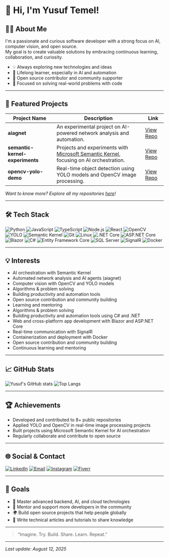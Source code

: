# 👋 Hi, I'm Yusuf Temel!

## 🧑‍💻 About Me
I'm a passionate and curious software developer with a strong focus on AI, computer vision, and open source.  
My goal is to create valuable solutions by embracing continuous learning, collaboration, and curiosity.

- 💡 Always exploring new technologies and ideas
- 🌱 Lifelong learner, especially in AI and automation
- 🧩 Open source contributor and community supporter
- 🎯 Focused on solving real-world problems with code

---

## 🚀 Featured Projects

| Project Name        | Description                                                               | Link                                                           |
|---------------------|---------------------------------------------------------------------------|----------------------------------------------------------------|
| **aiagnet**         | An experimental project on AI-powered network analysis and automation.     | [View Repo](https://github.com/Yusuftmle/aiagnet)              |
| **semantic-kernel-experiments** | Projects and experiments with [Microsoft Semantic Kernel](https://github.com/microsoft/semantic-kernel), focusing on AI orchestration. | [View Repo](https://github.com/Yusuftmle/semantic-kernel-experiments) |
| **opencv-yolo-demo**| Real-time object detection using YOLO models and OpenCV image processing.  | [View Repo](https://github.com/Yusuftmle/opencv-yolo-demo)     |

*Want to know more? Explore all my repositories [here](https://github.com/Yusuftmle?tab=repositories)!*

---

## 🛠️ Tech Stack

![Python](https://img.shields.io/badge/-Python-333?style=flat&logo=python)
![JavaScript](https://img.shields.io/badge/-JavaScript-333?style=flat&logo=javascript)
![TypeScript](https://img.shields.io/badge/-TypeScript-333?style=flat&logo=typescript)
![Node.js](https://img.shields.io/badge/-Node.js-333?style=flat&logo=node.js)
![React](https://img.shields.io/badge/-React-333?style=flat&logo=react)
![OpenCV](https://img.shields.io/badge/-OpenCV-333?style=flat&logo=opencv)
![YOLO](https://img.shields.io/badge/-YOLO-333?style=flat&logo=openai)
![Semantic Kernel](https://img.shields.io/badge/-Semantic%20Kernel-333?style=flat&logo=microsoft)
![Git](https://img.shields.io/badge/-Git-333?style=flat&logo=git)
![Linux](https://img.shields.io/badge/-Linux-333?style=flat&logo=linux)
![.NET Core](https://img.shields.io/badge/-.NET%20Core-333?style=flat&logo=dotnet)
![ASP.NET Core](https://img.shields.io/badge/-ASP.NET%20Core-333?style=flat&logo=aspdotnet)
![Blazor](https://img.shields.io/badge/-Blazor-333?style=flat&logo=blazor)
![C#](https://img.shields.io/badge/-C%23-333?style=flat&logo=csharp)
![Entity Framework Core](https://img.shields.io/badge/-Entity%20Framework%20Core-333?style=flat&logo=entityframework)
![SQL Server](https://img.shields.io/badge/-SQL%20Server-333?style=flat&logo=microsoftsqlserver)
![SignalR](https://img.shields.io/badge/-SignalR-333?style=flat&logo=microsoft)
![Docker](https://img.shields.io/badge/-Docker-333?style=flat&logo=docker)


---

## 💡 Interests

- AI orchestration with Semantic Kernel
- Automated network analysis and AI agents (aiagnet)
- Computer vision with OpenCV and YOLO models
- Algorithms & problem solving
- Building productivity and automation tools
- Open source contribution and community building
- Learning and mentoring
- Algorithms & problem solving
- Building productivity and automation tools using C# and .NET
- Web and cross-platform app development with Blazor and ASP.NET Core
- Real-time communication with SignalR
- Containerization and deployment with Docker
- Open source contribution and community building
- Continuous learning and mentoring
---

## 📈 GitHub Stats

![Yusuf's GitHub stats](https://github-readme-stats.vercel.app/api?username=Yusuftmle&show_icons=true&theme=tokyonight)
![Top Langs](https://github-readme-stats.vercel.app/api/top-langs/?username=Yusuftmle&layout=compact&theme=tokyonight)

---

## 🏆 Achievements

- Developed and contributed to 8+ public repositories
- Applied YOLO and OpenCV in real-time image processing projects
- Built projects using Microsoft Semantic Kernel for AI orchestration
- Regularly collaborate and contribute to open source

---

## 🌐 Social & Contact

[![LinkedIn](https://img.shields.io/badge/-LinkedIn-0077B5?style=flat&logo=linkedin&logoColor=white)](https://www.linkedin.com/in/yusuf-temel-19722b2a3)
[![Email](https://img.shields.io/badge/-Email-EA4335?style=flat&logo=gmail&logoColor=white)](mailto:yussuf.temelll@gmail.com)
[![Instagram](https://img.shields.io/badge/-Instagram-E4405F?style=flat&logo=instagram&logoColor=white)](https://www.instagram.com/yusftemell)
[![Fiverr](https://img.shields.io/badge/-Fiverr-1DBF73?style=flat&logo=fiverr&logoColor=white)](https://www.fiverr.com/yusufteml?public_mode=true)


---

## 📃 Goals

- 🚀 Master advanced backend, AI, and cloud technologies
- 🤝 Mentor and support more developers in the community
- 🌍 Build open source projects that help people globally
- 📝 Write technical articles and tutorials to share knowledge

---

> “Imagine. Try. Build. Share. Learn. Repeat.”

---

*Last update: August 12, 2025*

